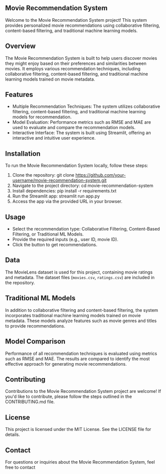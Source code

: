 Movie Recommendation System
---------------------------

Welcome to the Movie Recommendation System project! This system provides personalized movie recommendations using collaborative filtering, content-based filtering, and traditional machine learning models.

Overview
--------
The Movie Recommendation System is built to help users discover movies they might enjoy based on their preferences and similarities between movies. It employs various recommendation techniques, including collaborative filtering, content-based filtering, and traditional machine learning models trained on movie metadata.

Features
--------
- Multiple Recommendation Techniques: The system utilizes collaborative filtering, content-based filtering, and traditional machine learning models for recommendation.
- Model Evaluation: Performance metrics such as RMSE and MAE are used to evaluate and compare the recommendation models.
- Interactive Interface: The system is built using Streamlit, offering an interactive and intuitive user experience.

Installation
------------
To run the Movie Recommendation System locally, follow these steps:
1. Clone the repository:
   git clone https://github.com/your-username/movie-recommendation-system.git
2. Navigate to the project directory:
   cd movie-recommendation-system
3. Install dependencies:
   pip install -r requirements.txt
4. Run the Streamlit app:
   streamlit run app.py
5. Access the app via the provided URL in your browser.

Usage
-----
- Select the recommendation type: Collaborative Filtering, Content-Based Filtering, or Traditional ML Models.
- Provide the required inputs (e.g., user ID, movie ID).
- Click the button to get recommendations.

Data
----
The MovieLens dataset is used for this project, containing movie ratings and metadata. The dataset files (`movies.csv`, `ratings.csv`) are included in the repository.

Traditional ML Models
---------------------
In addition to collaborative filtering and content-based filtering, the system incorporates traditional machine learning models trained on movie metadata. These models analyze features such as movie genres and titles to provide recommendations.

Model Comparison
----------------
Performance of all recommendation techniques is evaluated using metrics such as RMSE and MAE. The results are compared to identify the most effective approach for generating movie recommendations.

Contributing
------------
Contributions to the Movie Recommendation System project are welcome! If you'd like to contribute, please follow the steps outlined in the CONTRIBUTING.md file.

License
-------
This project is licensed under the MIT License. See the LICENSE file for details.

Contact
-------
For questions or inquiries about the Movie Recommendation System, feel free to contact